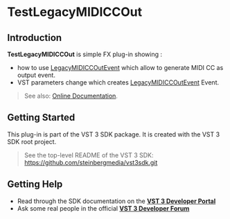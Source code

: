 # TestLegacyMIDICCOut

## Introduction

**TestLegacyMIDICCOut** is simple FX plug-in showing : 
 * how to use [LegacyMIDICCOutEvent](https://steinbergmedia.github.io/vst3_dev_portal/pages/Technical+Documentation/Change+History/3.6.12/LegacyMIDICCOutEvent.html) which allow to generate MIDI CC as output event.
 * VST parameters change which creates [LegacyMIDICCOutEvent](https://steinbergmedia.github.io/vst3_dev_portal/pages/Technical+Documentation/Change+History/3.6.12/LegacyMIDICCOutEvent.html) Event.

> See also: [Online Documentation](https://steinbergmedia.github.io/vst3_dev_portal/pages/What+is+the+VST+3+SDK/Plug-in+Examples.html#testlegacymidiccout).

## Getting Started

This plug-in is part of the VST 3 SDK package. It is created with the VST 3 SDK root project.

> See the top-level README of the VST 3 SDK: https://github.com/steinbergmedia/vst3sdk.git

## Getting Help

* Read through the SDK documentation on the **[VST 3 Developer Portal](https://steinbergmedia.github.io/vst3_dev_portal/pages/index.html)**
* Ask some real people in the official **[VST 3 Developer Forum](https://forums.steinberg.net/c/developer/103)**
